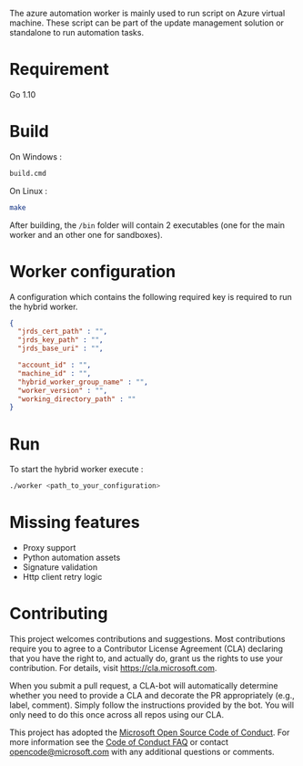 The azure automation worker is mainly used to run script on Azure virtual machine. These script can be part of the update management solution or standalone to run automation tasks.

# Requirement 
Go 1.10

# Build
On Windows :
```cmd
build.cmd
```
On Linux :
```sh
make
```

After building, the `/bin` folder will contain 2 executables (one for the main worker and an other one for sandboxes).

# Worker configuration
A configuration which contains the following required key is required to run the hybrid worker.

```json
{
  "jrds_cert_path" : "",
  "jrds_key_path" : "",
  "jrds_base_uri" : "",

  "account_id" : "",
  "machine_id" : "",
  "hybrid_worker_group_name" : "",
  "worker_version" : "",
  "working_directory_path" : ""
}
```

# Run
To start the hybrid worker execute :
```sh
./worker <path_to_your_configuration>
```

# Missing features
- Proxy support
- Python automation assets
- Signature validation
- Http client retry logic

# Contributing

This project welcomes contributions and suggestions.  Most contributions require you to agree to a
Contributor License Agreement (CLA) declaring that you have the right to, and actually do, grant us
the rights to use your contribution. For details, visit https://cla.microsoft.com.

When you submit a pull request, a CLA-bot will automatically determine whether you need to provide
a CLA and decorate the PR appropriately (e.g., label, comment). Simply follow the instructions
provided by the bot. You will only need to do this once across all repos using our CLA.

This project has adopted the [Microsoft Open Source Code of Conduct](https://opensource.microsoft.com/codeofconduct/).
For more information see the [Code of Conduct FAQ](https://opensource.microsoft.com/codeofconduct/faq/) or
contact [opencode@microsoft.com](mailto:opencode@microsoft.com) with any additional questions or comments.
